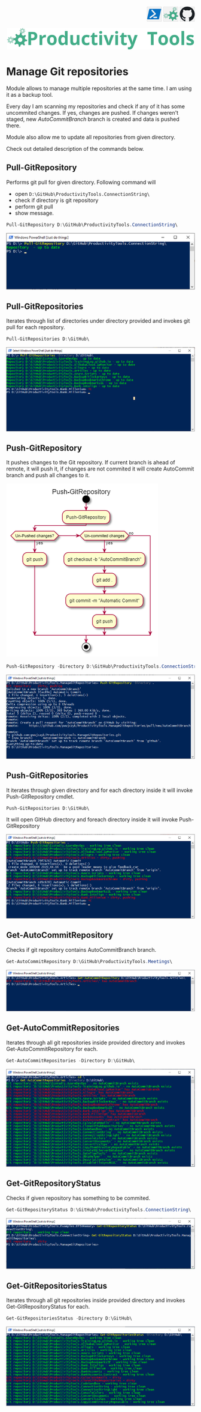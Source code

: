 <!--Category:PowerShell--> 
 <p align="right">
    <a href="https://www.powershellgallery.com/packages/ProductivityTools.ManageGitRepositories/"><img src="Images/Header/Powershell_border_40px.png" /></a>
    <a href="http://productivitytools.tech/manage-git-repositories/"><img src="Images/Header/ProductivityTools_green_40px_2.png" /><a> 
    <a href="https://github.com/pwujczyk/ProductivityTools.ManageGitRepositories"><img src="Images/Header/Github_border_40px.png" /></a>
</p>
<p align="center">
    <a href="http://http://productivitytools.tech/">
        <img src="Images/Header/LogoTitle_green_500px.png" />
    </a>
</p>

# Manage Git repositories


Module allows to manage multiple repositories at the same time. I am using it as a backup tool. 

<!--more-->

Every day I am scanning my repositories and check if any of it has some uncommited changes. If yes, changes are pushed. If changes weren't staged, new *AutoCommitBranch* branch is created and data is pushed there.

Module also allow me to update all repositories from given directory.

Check out detailed description of the commands below.

## Pull-GitRepository

Performs git pull for given directory. Following command will

- open `D:\GitHub\ProductivityTools.ConnectionString\`
- check if directory is git repository
- perform git pull 
- show message.

```powershell
Pull-GitRepository D:\GitHub\ProductivityTools.ConnectionString\
```

![PullGitRepository](./Images/PullGitRepository.png)


## Pull-GitRepositories
Iterates through list of directories under directory provided and invokes git pull for each repository.

```powershell
Pull-GitRepositories D:\GitHub\
```
![Pull-GitRepositories](./Images/PullGitRepositories.png)

## Push-GitRepository
It pushes changes to the Git repository. If current branch is ahead of remote, it will push it, if changes are not commited it will create AutoCommit branch and push all changes to it.


<!--og-image-->
![Push-GitRepository](./Images/PushGitRepositoryDiagram.png)

```powershell
Push-GitRepository -Directory D:\GitHub\ProductivityTools.ConnectionString\
```
![Push-GitRepository](./Images/PushGitRepository.png)

## Push-GitRepositories
It iterates through given directory and for each directory inside it will invoke Push-GitRepository cmdlet.

```powershell
Push-GitRepositories D:\GitHub\
```

It will open GitHub directory and foreach directory inside it will invoke Push-GitRepository

![Push-GitRepositories](./Images/PushGitRepositories.png)

## Get-AutoCommitRepository

Checks if git repository contains AutoCommitBranch branch. 

```powershell
Get-AutoCommitRepository D:\GitHub\ProductivityTools.Meetings\
```
![Get-AutoCommitRepository](./Images/GetAutoCommitRepository.png)


## Get-AutoCommitRepositories
Iterates through all git repositories inside provided directory and invokes Get-AutoCommitRepository for each.

```powershell
Get-AutoCommitRepositories -Directory D:\GitHub\
```

![Get-AutoCommitRepositories](./Images/GetAutoCommitRepositories.png)


## Get-GitRepositoryStatus
Checks if given repository has something to be commited.

```powershell
Get-GitRepositoryStatus D:\GitHub\ProductivityTools.ConnectionString\
```

![Get-GitRepositoryStatus](./Images/GetGitRepositoryStatus.png)


## Get-GitRepositoriesStatus
Iterates through all git repositories inside provided directory and invokes Get-GitRepositoryStatus for each.

```powershell
Get-GitRepositoriesStatus -Directory D:\GitHub\
```
![Get-GitRepositoriesStatus](./Images/GetGitRepositoriesStatus.png)









